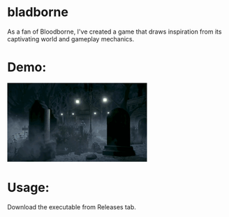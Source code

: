 # bladborne

As a fan of Bloodborne, I've created a game that draws inspiration from its captivating world and gameplay mechanics.

# Demo:
  
![video](./output.gif)

# Usage:

Download the executable from Releases tab. 
